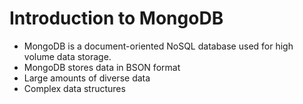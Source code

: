 # Introduction to MongoDB

- MongoDB is a document-oriented NoSQL database used for high volume data storage.
- MongoDB stores data in BSON format
- Large amounts of diverse data
- Complex data structures
